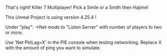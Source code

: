 That's right! Killer 7 Multiplayer!
Pick a Smile or a Smith then Hajime!

This Unreal Project is using version 4.25.4 !

Under "play":
->Net mode to "Listen Server" with number of players to two or more.

Use 'Net PktLag=X' in the PIE console when testing networking.
Replace X with the amount of ping you want to simulate.
